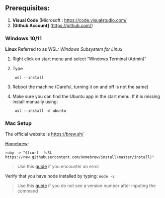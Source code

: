 ## Prerequisites: 

1. **Visual Code** (Microsoft : https://code.visualstudio.com/
2. **[Github Account]** (https://github.com/)



### Windows 10/11

**Linux** Referred to as WSL: *Windows Subsystem for Linux*
1. Right click on start menu and select “Windows Terminal (Admin)”
2. Type 

        wsl --install

3. Reboot the machine (Careful, turning it on and off is not the same)
4. Make sure you can find the Ubuntu app in the start menu. If it is missing install manually using: 

        wsl --install -d ubuntu
   


### Mac Setup

The official website is https://brew.sh/

[Homebrew](https://treehouse.github.io/installation-guides/mac/homebrew):
  
    ruby -e "$(curl -fsSL https://raw.githubusercontent.com/Homebrew/install/master/install)"

> Use this [guide](https://dev.to/nickgarfield/how-to-install-solana-dev-tools-on-an-m1-mac-kfn) if you encounter an error

Verify that you have node installed by typing: `node -v`

> Use this [guide](https://tecadmin.net/install-nvm-macos-with-homebrew/) if you do not see a version number after inputing the command
